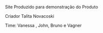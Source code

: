 Site Produzido para demonstração do Produto

Criador Talita Novacoski

Time: Vanessa , John, Bruno e Vagner


